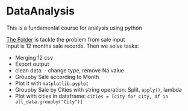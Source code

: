 # DataAnalysis
This is a fundamental course for analysis using python

[The Folder](https://github.com/Hai-Hoang-88/DataAnalysis/tree/main/Pandas-Data-Science-Tasks-master) is tackle the problem from sale input  
Input is 12 months sale records. Then we solve tasks:
- Merging 12 csv
- Export output
- clean data: - change type, remove Na value
- Groupby Sale according to Month
- Plot it with `matplotlib.pyplot`
- Groupby Sale by Cities with string operation: Split, `apply()`, lambda
- Plot with cities in dataframe: `cities = [city for city, df in all_data.groupby("City")]`
